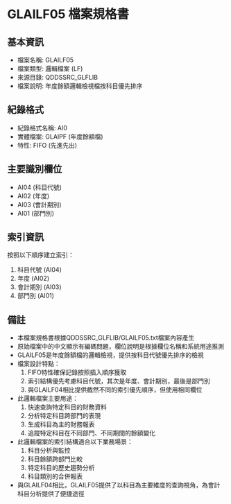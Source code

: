 # GLAILF05 檔案規格書

## 基本資訊
- 檔案名稱: GLAILF05
- 檔案類型: 邏輯檔案 (LF)
- 來源目錄: QDDSSRC_GLFLIB
- 檔案說明: 年度餘額邏輯檢視檔按科目優先排序

## 紀錄格式
- 紀錄格式名稱: AI0
- 實體檔案: GLAIPF (年度餘額檔)
- 特性: FIFO (先進先出)

## 主要識別欄位
- AI04 (科目代號)
- AI02 (年度)
- AI03 (會計期別)
- AI01 (部門別)

## 索引資訊
按照以下順序建立索引：
1. 科目代號 (AI04)
2. 年度 (AI02)
3. 會計期別 (AI03)
4. 部門別 (AI01)

## 備註
- 本檔案規格書根據QDDSSRC_GLFLIB/GLAILF05.txt檔案內容產生
- 原始檔案中的中文顯示有編碼問題，欄位說明是根據欄位名稱和系統用途推測
- GLAILF05是年度餘額檔的邏輯檢視，提供按科目代號優先排序的檢視
- 檔案設計特點：
  1. FIFO特性確保記錄按照插入順序獲取
  2. 索引結構優先考慮科目代號，其次是年度、會計期別，最後是部門別
  3. 與GLAILF04相比提供截然不同的索引優先順序，但使用相同欄位
- 此邏輯檔案主要用途：
  1. 快速查詢特定科目的財務資料
  2. 分析特定科目跨部門的表現
  3. 生成科目為主的財務報表
  4. 追蹤特定科目在不同部門、不同期間的餘額變化
- 此邏輯檔案的索引結構適合以下業務場景：
  1. 科目分析與監控
  2. 科目餘額跨部門比較
  3. 特定科目的歷史趨勢分析
  4. 科目類別的合併報表
- 與GLAILF04相比，GLAILF05提供了以科目為主要維度的查詢視角，為會計科目分析提供了便捷途徑 